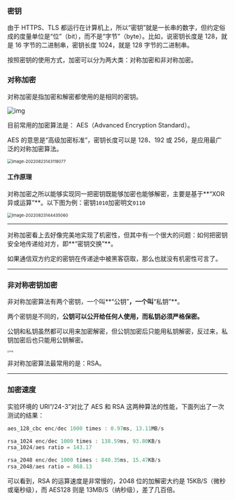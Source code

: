 ### 密钥

由于 HTTPS、TLS 都运行在计算机上，所以“密钥”就是一长串的数字，但约定俗成的度量单位是“位”（bit），而不是“字节”（byte）。比如，说密钥长度是 128，就是 16 字节的二进制串，密钥长度 1024，就是 128 字节的二进制串。

按照密钥的使用方式，加密可以分为两大类：对称加密和非对称加密。



###  对称加密

对称加密是指加密和解密都使用的是相同的密钥。

![img](https://static001.geekbang.org/resource/image/8f/49/8feab67c25a534f8c72077680927ab49.png?wh=1869*838)



目前常用的加密算法是： AES（Advanced Encryption Standard）。

AES 的意思是“高级加密标准”，密钥长度可以是 128、192 或 256，是应用最广泛的对称加密算法。

<img src="C:\Users\64554\AppData\Roaming\Typora\typora-user-images\image-20220823143118077.png" alt="image-20220823143118077" style="zoom: 67%;" />

#### 工作原理

对称加密之所以能够实现同一把密钥既能够加密也能够解密，主要是基于**“XOR异或运算”**。以下图为例：密钥`1010`加密明文`0110`

<img src="C:\Users\64554\AppData\Roaming\Typora\typora-user-images\image-20220823144435060.png" alt="image-20220823144435060" style="zoom: 67%;" />

----------

对称加密看上去好像完美地实现了机密性，但其中有一个很大的问题：如何把密钥安全地传递给对方，即**“密钥交换”**。

如果通信双方约定的密钥在传递途中被黑客窃取，那么也就没有机密性可言了。

------

### 非对称密钥加密

非对称加密算法有两个密钥，一个叫**“公钥”**，一个叫**“私钥”**。

两个密钥是不同的，**公钥可以公开给任何人使用，而私钥必须严格保密。**

公钥和私钥虽然都可以用来加密解密，但公钥加密后只能用私钥解密，反过来，私钥加密后也只能用公钥解密。

<img src="https://static001.geekbang.org/resource/image/89/17/89344c2e493600b486d5349a84318417.png?wh=1938*1212" alt="img" style="zoom: 33%;" />



非对称加密算法最常用的是：RSA。

------

### 加密速度

实验环境的 URI“/24-3”对比了 AES 和 RSA 这两种算法的性能，下面列出了一次测试的结果：

~~~js
aes_128_cbc enc/dec 1000 times : 0.97ms, 13.11MB/s

rsa_1024 enc/dec 1000 times : 138.59ms, 93.80KB/s
rsa_1024/aes ratio = 143.17

rsa_2048 enc/dec 1000 times : 840.35ms, 15.47KB/s
rsa_2048/aes ratio = 868.13
~~~

可以看到，RSA 的运算速度是非常慢的，2048 位的加解密大约是 15KB/S（微秒或毫秒级），而 AES128 则是 13MB/S（纳秒级），差了几百倍。







